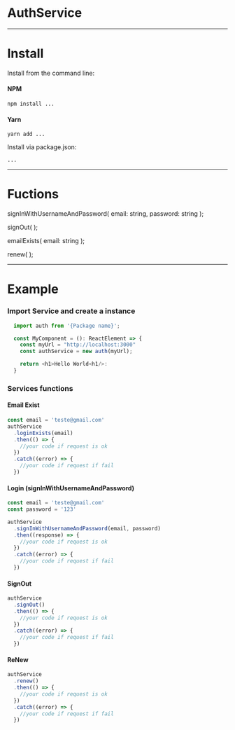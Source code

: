 # AuthService

---

# Install

Install from the command line:

#### NPM

```
npm install ...
```

#### Yarn

```
yarn add ...
```

Install via package.json:

```
...
```

---

# Fuctions

signInWithUsernameAndPassword( email: string, password: string );

signOut( );

emailExists( email: string );

renew( );

---

# Example

### Import Service and create a instance

```typescript
  import auth from '{Package name}';

  const MyComponent = (): ReactElement => {
    const myUrl = "http://localhost:3000"
    const authService = new auth(myUrl);

    return <h1>Hello World<h1/>:
  }
```

### Services functions

#### Email Exist

```typescript
const email = 'teste@gmail.com'
authService
  .loginExists(email)
  .then(() => {
    //your code if request is ok
  })
  .catch((error) => {
    //your code if request if fail
  })
```

#### Login (signInWithUsernameAndPassword)

```typescript
const email = 'teste@gmail.com'
const password = '123'

authService
  .signInWithUsernameAndPassword(email, password)
  .then((response) => {
    //your code if request is ok
  })
  .catch((error) => {
    //your code if request if fail
  })
```

#### SignOut

```typescript
authService
  .signOut()
  .then(() => {
    //your code if request is ok
  })
  .catch((error) => {
    //your code if request if fail
  })
```

#### ReNew

```typescript
authService
  .renew()
  .then(() => {
    //your code if request is ok
  })
  .catch((error) => {
    //your code if request if fail
  })
```
